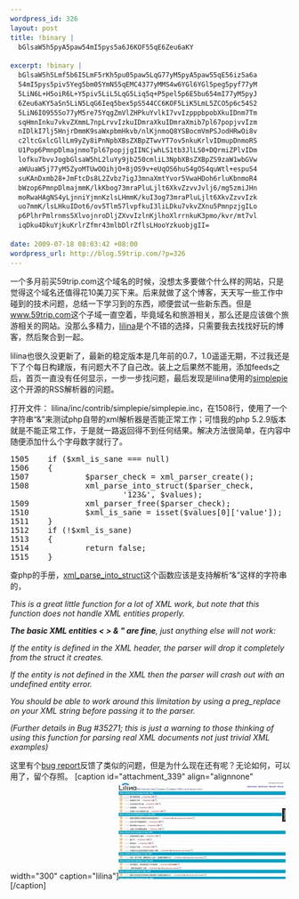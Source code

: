```yaml
--- 
wordpress_id: 326
layout: post
title: !binary |
  bGlsaW5h5pyA5paw54mI5pys5a6J6KOF55qE6Zeu6aKY

excerpt: !binary |
  bGlsaW5h5Lmf5b6I5LmF5rKh5pu05paw5LqG77yM5pyA5paw55qE56iz5a6a
  54mI5pys5piv5Yeg5bm05YmN55qEMC4377yMMS4w6YGl6YGl5peg5pyf77yM
  5LiN6L+H5oiR6L+Y5piv5LiL5LqG5Liq5q+P5pel5p6E5bu654mI77yM5pyJ
  6Zeu6aKY5aSn5LiN5LqG6Ieq5bex5pS544CC6KOF5LiK5LmL5ZCO5p6c54S2
  5LiN6IO955So77yM5re75YqgZmVlZHPkuYvlkI7vvIzpppbpobXkuIDnm7Tm
  sqHmnInku7vkvZXmmL7npLrvvIzkuIDmraXkuIDmraXmib7pl67popjvvIzm
  nIDlkI7lj5HnjrDmmK9saWxpbmHkvb/nlKjnmoQ8YSBocmVmPSJodHRwOi8v
  c2ltcGxlcGllLm9yZy8iPnNpbXBsZXBpZTwvYT7ov5nkuKrlvIDmupDnmoRS
  U1Pop6PmnpDlmajnmoTpl67popjjgIINCjwhLS1tb3JlLS0+DQrmiZPlvIDm
  lofku7bvvJogbGlsaW5hL2luYy9jb250cmliL3NpbXBsZXBpZS9zaW1wbGVw
  aWUuaW5j77yM5ZyoMTUwOOihjO+8jOS9v+eUqOS6huS4gOS4quWtl+espuS4
  suKAnDxmb28+JmFtcDs8L2Zvbz7igJ3mnaXmtYvor5VwaHDoh6rluKbnmoR4
  bWzop6PmnpDlmajmmK/lkKbog73mraPluLjlt6XkvZzvvJvlj6/mg5zmiJHn
  moRwaHAgNS4yLjnniYjmnKzlsLHmmK/kuI3og73mraPluLjlt6XkvZzvvIzk
  uo7mmK/lsLHkuIDot6/ov5Tlm57lvpfkuI3liLDku7vkvZXnu5PmnpzjgILo
  p6PlhrPmlrnms5XlvojnroDljZXvvIzlnKjlhoXlrrnkuK3pmo/kvr/mt7vl
  iqDku4DkuYjkuKrlrZfmr43mlbDlrZflsLHooYzkuobjgII=

date: 2009-07-18 08:03:42 +08:00
wordpress_url: http://blog.59trip.com/?p=326
---
```

一个多月前买59trip.com这个域名的时候，没想太多要做个什么样的网站，只是觉得这个域名还值得花10美刀买下来。后来就做了这个博客，天天写一些工作中碰到的技术问题，总结一下学习到的东西，顺便尝试一些新东西。但是<a href="http://www.59trip.com">www.59trip.com</a>这个子域一直空着，毕竟域名和旅游相关，那么还是应该做个旅游相关的网站。没那么多精力，<a href="http://getlilina.org/">lilina</a>是个不错的选择，只需要我去找找好玩的博客，然后聚合到一起。

lilina也很久没更新了，最新的稳定版本是几年前的0.7，1.0遥遥无期，不过我还是下了个每日构建版，有问题大不了自己改。装上之后果然不能用，添加feeds之后，首页一直没有任何显示，一步一步找问题，最后发现是lilina使用的<a href="http://simplepie.org/">simplepie</a>这个开源的RSS解析器的问题。
<!--more-->
打开文件： lilina/inc/contrib/simplepie/simplepie.inc，在1508行，使用了一个字符串“<foo>&</foo>”来测试php自带的xml解析器是否能正常工作；可惜我的php 5.2.9版本就是不能正常工作，于是就一路返回得不到任何结果。解决方法很简单，在内容中随便添加什么个字母数字就行了。
<!--more-->
<pre class=php name=code>1505    if ($xml_is_sane === null)
1506    {
1507            $parser_check = xml_parser_create();
1508            xml_parse_into_struct($parser_check, 
                        '<foo>123&</foo>', $values);
1509            xml_parser_free($parser_check);
1510            $xml_is_sane = isset($values[0]['value']);
1511    }
1512    if (!$xml_is_sane)
1513    {
1514            return false;
1515    }</pre>

查php的手册，<a href="http://cn2.php.net/manual/en/function.xml-parse-into-struct.php">xml_parse_into_struct</a>这个函数应该是支持解析“&”这样的字符串的，

<em>This is a great little function for a lot of XML work, but note that this function does not handle XML entities properly.

<strong>The basic XML entities < > & " are fine</strong>, just anything else will not work:

If the entity is defined in the XML header, the parser will drop it completely from the struct it creates.

If the entity is not defined in the XML then the parser will crash out with an undefined entity error.

You should be able to work around this limitation by using a preg_replace on your XML string before passing it to the parser.

(Further details in Bug #35271; this is just a warning to those thinking of using this function for parsing real XML documents not just trivial XML examples)</em>

这里有个<a href="http://bugs.php.net/bug.php?id=31139&edit=1">bug report</a>反馈了类似的问题，但是为什么现在还有呢？无论如何，可以用了，留个存照。
[caption id="attachment_339" align="alignnone" width="300" caption="lilina"]<a href="/assets/uploads/2009/07/lilina.jpg"><img src="/assets/uploads/2009/07/lilina-300x175.jpg" alt="lilina" title="lilina" width="300" height="175" class="size-medium wp-image-339" /></a>[/caption]
